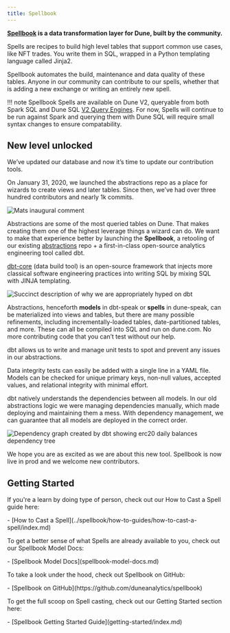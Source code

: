 ```yaml
---
title: Spellbook
---
```


**[Spellbook](http://github.com/duneanalytics/spellbook) is a data transformation layer for Dune, built by the community.**

Spells are recipes to build high level tables that support common use cases, like NFT trades. You write them in SQL, wrapped in a Python templating language called Jinja2.

Spellbook automates the build, maintenance and data quality of these tables. Anyone in our community can contribute to our spells, whether that is adding a new exchange or writing an entirely new spell.

!!! note
    Spellbook Spells are available on Dune V2, queryable from both Spark SQL and Dune SQL [V2 Query Engines](../reference/dune-v2/query-engine.md). For now, Spells will continue to be run against Spark and querying them with Dune SQL will require small syntax changes to ensure compatability. 

## New level unlocked

We’ve updated our database and now it’s time to update our contribution tools.

On January 31, 2020, we launched the abstractions repo as a place for wizards to create views and later tables. Since then, we’ve had over three hundred contributors and nearly 1k commits.

![Mats inaugural comment](images/mats-inaugural-comment.jpg)

Abstractions are some of the most queried tables on Dune. That makes creating them one of the highest leverage things a wizard can do. We want to make that experience better by launching the **Spellbook**, a retooling of our existing [abstractions](https://github.com/duneanalytics/spellbook/index.md) repo + a first-in-class open-source analytics engineering tool called dbt.

[dbt-core](https://docs.getdbt.com/docs/introduction) (data build tool) is an open-source framework that injects more classical software engineering practices into writing SQL by mixing SQL with JINJA templating.

![Succinct description of why we are appropriately hyped on dbt ](images/short-dbt-description.jpg)

Abstractions, henceforth **models** in dbt-speak or **spells** in dune-speak, can be materialized into views and tables, but there are many possible refinements, including incrementally-loaded tables, date-partitioned tables, and more. These can all be compiled into SQL and run on dune.com. No more contributing code that you can’t test without our help.

dbt allows us to write and manage unit tests to spot and prevent any issues in our abstractions.

Data integrity tests can easily be added with a single line in a YAML file. Models can be checked for unique primary keys, non-null values, accepted values, and relational integrity with minimal effort.

dbt natively understands the dependencies between all models. In our old abstractions logic we were managing dependencies manually, which made deploying and maintaining them a mess. With dependency management, we can guarantee that all models are deployed in the correct order.

![Dependency graph created by dbt showing erc20 daily balances dependency tree](images/dbt-erc20-dependency-graph.jpg)

We hope you are as excited as we are about this new tool. Spellbook is now live in prod and we welcome new contributors.

## Getting Started

If you're a learn by doing type of person, check out our How to Cast a Spell guide here:

<div class="cards grid" markdown>
- [How to Cast a Spell](../spellbook/how-to-guides/how-to-cast-a-spell/index.md)
</div>

To get a better sense of what Spells are already available to you, check out our Spellbook Model Docs:

<div class="cards grid" markdown>
- [Spellbook Model Docs](spellbook-model-docs.md)
</div>

To take a look under the hood, check out Spellbook on GitHub:

<div class="cards grid" markdown>
- [Spellbook on GitHub](https://github.com/duneanalytics/spellbook)
</div>

To get the full scoop on Spell casting, check out our Getting Started section here:

<div class="cards grid" markdown>
- [Spellbook Getting Started Guide](getting-started/index.md)
</div>
